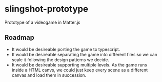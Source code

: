 # slingshot-prototype
Prototype of a videogame in Matter.js

## Roadmap
* It would be desireable porting the game to typescript.
* It would be desireable separating the game into different files so we can scale it following the design patterns we decide.
* It would be desireable supporting multiple levels. As the game runs inside a HTML canvs, we could just keep every scene as a different canvas and load them in succession.
